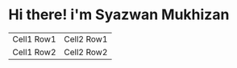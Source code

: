 <html>
    <head>
    <link rel="stylesheet" href="stylesheet.css">
        <title>Syazwan Mukhizan</title>
    </head>
    <body>
        <div>
        <h1>Hi there! i'm Syazwan Mukhizan</h1>
        </div>
            <table style="width:100%">
                <tr>
                    <td>
                    Cell1 Row1
                    </td>
                    <td>
                    Cell2 Row1
                    </td>
                </tr>
                <tr>
                    <td>
                    Cell1 Row2
                    </td>
                    <td>
                    Cell2 Row2
                    </td>
                </tr>
            </table>
    </body>
</html>